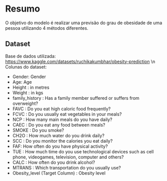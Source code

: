 # Resumo
O objetivo do modelo é realizar uma previsão do grau de obesidade de uma pessoa utilizando 4 métodos diferentes.
## Dataset
Base de dados utilizada: https://www.kaggle.com/datasets/ruchikakumbhar/obesity-prediction \n
Colunas do dataset:
- Gender: Gender
- Age: Age
- Height : in metres
- Weight : in kgs
- family_history : Has a family member suffered or suffers from overweight?
- FAVC : Do you eat high caloric food frequently?
- FCVC : Do you usually eat vegetables in your meals?
- NCP : How many main meals do you have daily?
- CAEC : Do you eat any food between meals?
- SMOKE : Do you smoke?
- CH2O : How much water do you drink daily?
- SCC : Do you monitor the calories you eat daily?
- FAF: How often do you have physical activity?
- TUE : How much time do you use technological devices such as cell phone, videogames, television, computer and others?
- CALC : How often do you drink alcohol?
- MTRANS : Which transportation do you usually use?
- Obesity_level (Target Column) : Obesity level
